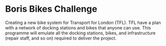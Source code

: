 # Boris Bikes Challenge

Creating a new bike system for Transport for London (TFL). TFL have a plan with a network of docking stations and bikes that anyone can use. This programme will emulate all the docking stations, bikes, and infrastructure (repair staff, and so on) required to deliver the project.

